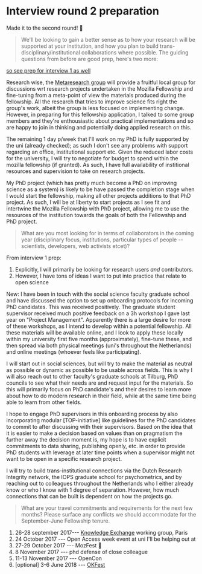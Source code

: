 # Interview round 2 preparation

Made it to the second round! :confetti_ball:

> We'll be looking to gain a better sense as to how your research will be supported at your institution, and how you plan to build trans-disciplinary/institutional collaborations where possible. The guiding questions from before are good prep, here's two more:

[so see prep for interview 1 as well](./interview-prep-1.md)

Research wise, the [Metaresearch group](http://metaresearch.nl) will provide a fruitful local group for discussions wrt research projects undertaken in the Mozilla Fellowship and fine-tuning from a meta-point of view the materials produced during the fellowship. All the research that tries to improve science fits right the group's work, albeit the group is less focused on implementing change. However, in preparing for this fellowship application, I talked to some group members and they're enthousiastic about practical implementations and so are happy to join in thinking and potentially doing applied research on this. 

The remaining 1 day p/week that I'll work on my PhD is fully supported by the uni (already checked); as such I don't see any problems with support regarding an office, institutional support etc. Given the reduced labor costs for the university, I will try to negotiate for budget to spend within the mozilla fellowship (if granted). As such, I have full availability of institional resources and supervision to take on research projects. 

My PhD project (which has pretty much become a PhD on improving science as a system) is likely to be have passed the completion stage when I would start the fellowship, making all other projects additions to that PhD project. As such, I will be at liberty to start projects as I see fit and intertwine the Mozilla Fellowship with PhD project, allowing me to use the resources of the institution towards the goals of both the Fellowship and PhD project.

>What are you most looking for in terms of collaborators in the coming year (disciplinary focus, institutions, particular types of people -- scientists, developers, web activists etcet)?

From interview 1 prep:

  1. Explicitly, I will primarily be looking for research users _and_ contributors.
  2. However, I have tons of ideas I want to put into practice that relate to open science

New: I have been in touch with the social science faculty graduate school and have discussed the option to set up onboarding protocols for incoming PhD candidates. This was received positively. The graduate student supervisor received much positive feedback on a 3h workshop I gave last year on "Project Management". Apparently there is a large desire for more of these workshops, as I intend to develop within a potential fellowship. All these materials will be available online, and I look to apply these locally within my university first five months (approximately), fine-tune these, and then spread via both physical meetings (uni's throughout the Netherlands) and online meetings (whoever feels like participating).

I will start out in social sciences, but will try to make the material as neutral as possible or dynamic as possible to be usable across fields. This is why I will also reach out to other faculty's graduate schools at Tilburg, PhD councils to see what their needs are and request input for the materials. So this will primarily focus on PhD candidate's and their desires to learn more about how to do modern research in their field, while at the same time being able to learn from other fields.

I hope to engage PhD supervisors in this onboarding process by also incorporating modular [TOP-initiative] like guidelines for the PhD candidates to commit to after discussing with their supervisors. Based on the idea that it is easier to make a decision based on values than on pragmatism the further away the decision moment is, my hope is to have explicit commitments to data sharing, publishing openly, etc. in order to provide PhD students with leverage at later time points when a supervisor might not want to be open in a specific research project.

I will try to build trans-institutional connections via the Dutch Research Integrity network, the IOPS graduate school for psychometrics, and by reaching out to colleagues throughout the Netherlands who I either already know or who I know with 1 degree of separation. However, how much connections that can be built is dependent on how the projects go.

>What are your travel commitments and requirements for the next few months? Please surface any conflicts we should accommodate for the September-June Fellowship tenure.

1. 26-28 september 2017--- [Knowledge Exchange](http://www.knowledge-exchange.info/) working group, Paris
2. 24 October 2017 --- Open Access week event at uni I'll be helping out at
2. 27-29 October 2017 --- MozFest :balloon:
3. 8 November 2017 --- phd defense of close colleague
3. 11-13 November 2017 --- OpenCon
4. [optional] 3-6 June 2018 --- [OKFest](https://blog.okfn.org/2017/06/01/open-knowledge-festival-comes-to-thessaloniki-in-2018/)